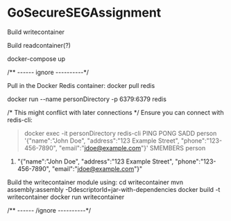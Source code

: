 # GoSecureSEGAssignment

Build writecontainer

Build readcontainer(?)

docker-compose up


/** ------ ignore ----------*/

Pull in the Docker Redis container:
docker pull redis

docker run --name personDirectory -p 6379:6379 redis

/* This might conflict with later connections */
Ensure you can connect with redis-cli:
>docker exec -it personDirectory redis-cli
>PING
PONG
>SADD person '{"name":"John Doe", "address":"123 Example Street", "phone":"123-456-7890", "email":"jdoe@example.com"}'
>SMEMBERS person
1) "{\"name\":\"John Doe\", \"address\":\"123 Example Street\", \"phone\":\"123-456-7890\", \"email\":\"jdoe@example.com\"}"

Build the writecontainer module using:
cd writecontainer
mvn assembly:assembly -DdescriptorId=jar-with-dependencies
docker build -t writecontainer
docker run writecontainer


/** ------ /ignore ----------*/
